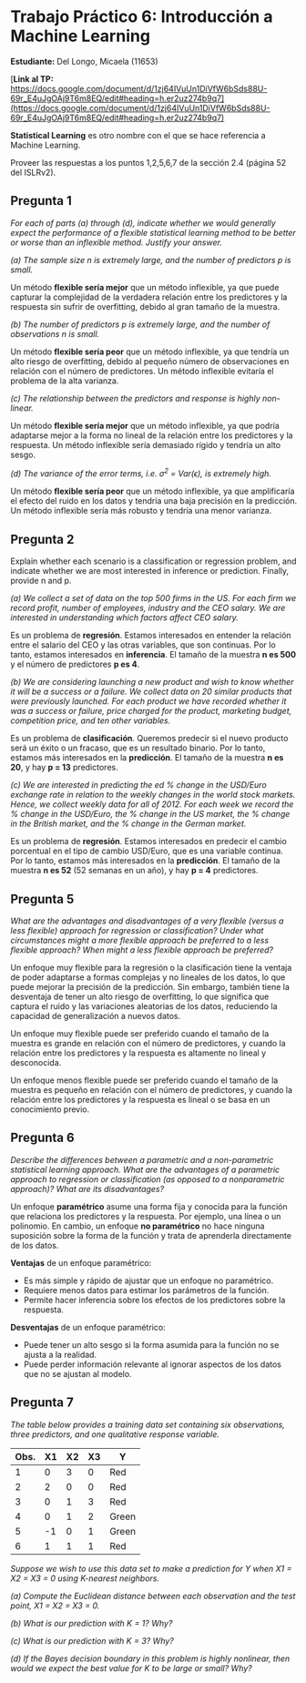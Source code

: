 # Trabajo Práctico 6: Introducción a Machine Learning

**Estudiante:** Del Longo, Micaela (11653)

[**Link al TP:** https://docs.google.com/document/d/1zj64IVuUn1DiVfW6bSds88U-69r_E4uJgOAj9T6m8EQ/edit#heading=h.er2uz274b9q7](https://docs.google.com/document/d/1zj64IVuUn1DiVfW6bSds88U-69r_E4uJgOAj9T6m8EQ/edit#heading=h.er2uz274b9q7)

**Statistical Learning** es otro nombre con el que se hace referencia a Machine Learning.

Proveer las respuestas a los puntos 1,2,5,6,7 de la sección 2.4 (página 52 del ISLRv2).

## Pregunta 1

_For each of parts (a) through (d), indicate whether we would generally expect the performance of a flexible statistical
learning method to be better or worse than an inflexible method. Justify your answer._

_(a) The sample size n is extremely large, and the number of predictors p is small._

Un método **flexible sería mejor** que un método inflexible, ya que puede capturar la complejidad de la verdadera relación
entre los predictores y la respuesta sin sufrir de overfitting, debido al gran tamaño de la muestra.

_(b) The number of predictors p is extremely large, and the number of observations n is small._

Un método **flexible sería peor** que un método inflexible, ya que tendría un alto riesgo de overfitting, debido al pequeño 
número de observaciones en relación con el número de predictores. Un método inflexible evitaría el problema de la alta
varianza.

_(c) The relationship between the predictors and response is highly non-linear._

Un método **flexible sería mejor** que un método inflexible, ya que podría adaptarse mejor a la forma no lineal de la 
relación entre los predictores y la respuesta. Un método inflexible sería demasiado rígido y tendría un alto sesgo.

_(d) The variance of the error terms, i.e. σ<sup>2</sup> = Var(ϵ), is extremely high._

Un método **flexible sería peor** que un método inflexible, ya que amplificaría el efecto del ruido en los datos y tendría 
una baja precisión en la predicción. Un método inflexible sería más robusto y tendría una menor varianza.

## Pregunta 2

Explain whether each scenario is a classification or regression problem, and indicate whether we are most interested in
inference or prediction. Finally, provide n and p.

_(a) We collect a set of data on the top 500 firms in the US. For each firm we record profit, number of employees, 
industry and the CEO salary. We are interested in understanding which factors affect CEO salary._

Es un problema de **regresión**. Estamos interesados en entender la relación entre el salario del CEO y las otras
variables, que son continuas. Por lo tanto, estamos interesados en **inferencia**. El tamaño de la muestra **n es 500** y
el número de predictores **p es 4**.

_(b) We are considering launching a new product and wish to know whether it will be a success or a failure. We collect 
data on 20 similar products that were previously launched. For each product we have recorded whether it was a success or 
failure, price charged for the product, marketing budget, competition price, and ten other variables._

Es un problema de **clasificación**. Queremos predecir si el nuevo producto será un éxito o un fracaso, que es un resultado
binario. Por lo tanto, estamos más interesados en la **predicción**. El tamaño de la muestra **n es 20**, y hay 
**p = 13** predictores.

_(c) We are interested in predicting the ed % change in the USD/Euro exchange rate in relation to the weekly changes in
the world stock markets. Hence, we collect weekly data for all of 2012. For each week we record the % change in the 
USD/Euro, the % change in the US market, the % change in the British market, and the % change in the German market._

Es un problema de **regresión**. Estamos interesados en predecir el cambio porcentual en el tipo de cambio USD/Euro, que
es una variable continua. Por lo tanto, estamos más interesados en la **predicción**. El tamaño de la muestra **n es 52**
(52 semanas en un año), y hay **p = 4** predictores.

## Pregunta 5

_What are the advantages and disadvantages of a very flexible (versus a less flexible) approach for regression or 
classification? Under what circumstances might a more flexible approach be preferred to a less flexible approach? When
might a less flexible approach be preferred?_

Un enfoque muy flexible para la regresión o la clasificación tiene la ventaja de poder adaptarse a formas complejas y no
lineales de los datos, lo que puede mejorar la precisión de la predicción. Sin embargo, también tiene la desventaja de 
tener un alto riesgo de overfitting, lo que significa que captura el ruido y las variaciones aleatorias de los datos, 
reduciendo la capacidad de generalización a nuevos datos.

Un enfoque muy flexible puede ser preferido cuando el tamaño de la muestra es grande en relación con el número de 
predictores, y cuando la relación entre los predictores y la respuesta es altamente no lineal y desconocida.

Un enfoque menos flexible puede ser preferido cuando el tamaño de la muestra es pequeño en relación con el número de 
predictores, y cuando la relación entre los predictores y la respuesta es lineal o se basa en un conocimiento previo.

## Pregunta 6

_Describe the differences between a parametric and a non-parametric statistical learning approach. What are the 
advantages of a parametric approach to regression or classification (as opposed to a nonparametric approach)? What are
its disadvantages?_

Un enfoque **paramétrico** asume una forma fija y conocida para la función que relaciona los predictores y la respuesta. 
Por ejemplo, una línea o un polinomio. En cambio, un enfoque **no paramétrico** no hace ninguna suposición sobre la forma 
de la función y trata de aprenderla directamente de los datos.

**Ventajas** de un enfoque paramétrico:
- Es más simple y rápido de ajustar que un enfoque no paramétrico.
- Requiere menos datos para estimar los parámetros de la función.
- Permite hacer inferencia sobre los efectos de los predictores sobre la respuesta.

**Desventajas** de un enfoque paramétrico:
- Puede tener un alto sesgo si la forma asumida para la función no se ajusta a la realidad.
- Puede perder información relevante al ignorar aspectos de los datos que no se ajustan al modelo.

## Pregunta 7

_The table below provides a training data set containing six observations,
three predictors, and one qualitative response variable._

| Obs. | X1 | X2 | X3 | Y     |
|------|----|----|----|-------|
| 1    | 0  | 3  | 0  | Red   |
| 2    | 2  | 0  | 0  | Red   |
| 3    | 0  | 1  | 3  | Red   |
| 4    | 0  | 1  | 2  | Green |
| 5    | -1 | 0  | 1  | Green |
| 6    | 1  | 1  | 1  | Red   |

_Suppose we wish to use this data set to make a prediction for Y when X1 = X2 = X3 = 0 using K-nearest neighbors._

_(a) Compute the Euclidean distance between each observation and the test point, X1 = X2 = X3 = 0._

_(b) What is our prediction with K = 1? Why?_

_(c) What is our prediction with K = 3? Why?_

_(d) If the Bayes decision boundary in this problem is highly nonlinear, then would we expect the best value for K to be
large or small? Why?_
